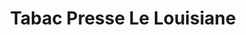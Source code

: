 ---
title: "Tabac Presse Le Louisiane"
url: /castelnau-le-lez/tabac-presse-le-louisiane/
shop: Zeitungen
---